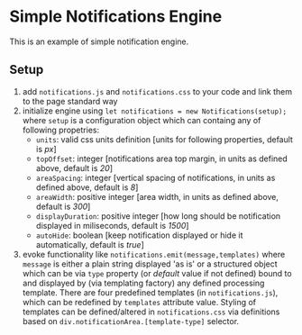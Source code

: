 # Simple Notifications Engine

This is an example of simple notification engine.

## Setup

1. add `notifications.js` and `notifications.css` to your code and link them to the page standard way
2. initialize engine using `let notifications = new Notifications(setup);` where `setup` is a configuration object which can containg any of following propetries:
    - `units`: valid css units definition [units for following properties, default is _px_]
    - `topOffset`: integer [notifications area top margin, in units as defined above, default is _20_]
    - `areaSpacing`: integer [vertical spacing of notifications, in units as defined above, default is _8_]
    - `areaWidth`: positive integer [area width, in units as defined above, default is _300_]
    - `displayDuration`: positive integer [how long should be notification displayed in miliseconds, default is _1500_]
    - `autoHide`: boolean [keep notification displayed or hide it automatically, default is _true_]
3. evoke functionality like `notifications.emit(message,templates)` where `message` is either a plain string displayed 'as is' or a structured object which can be via `type` property (or _default_ value if not defined) bound to and displayed by (via templating factory) any defined processing template. There are four predefined templates (in `notifications.js`), which can be redefined by `templates` attribute value.
Styling of templates can be defined/altered in `notifications.css` via definitions based on  `div.notificationArea.[template-type]` selector.
